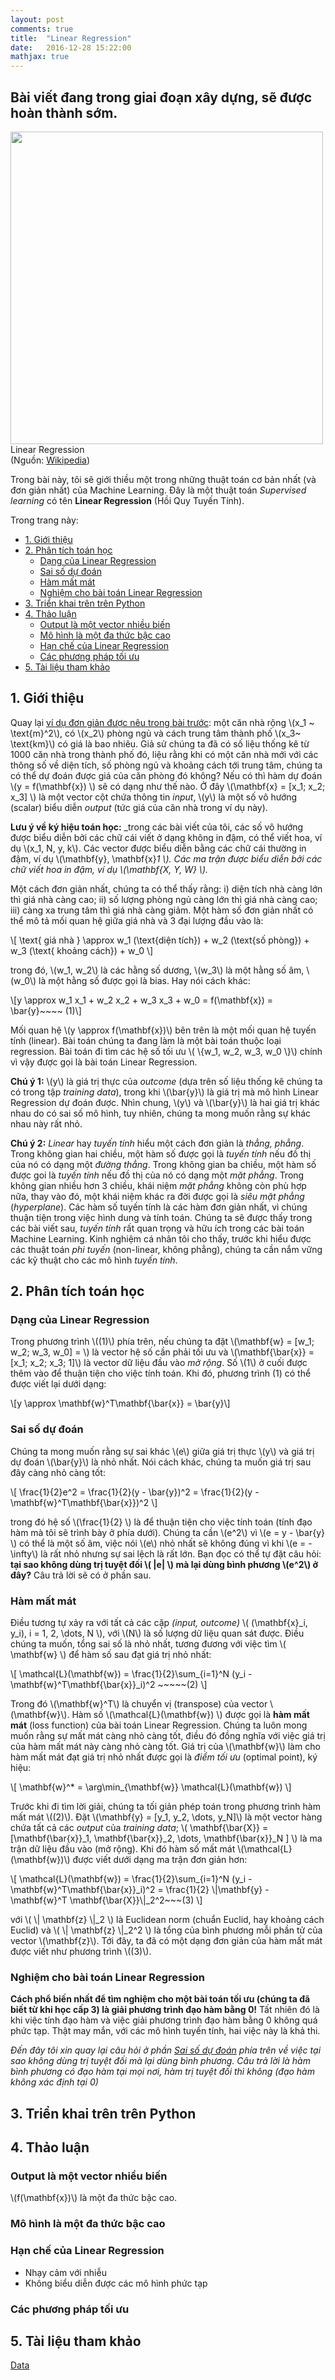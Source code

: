 ```yaml
---
layout: post
comments: true
title:  "Linear Regression"
date:   2016-12-28 15:22:00
mathjax: true
---
```


## Bài viết đang trong giai đoạn xây dựng, sẽ được hoàn thành sớm. 

<div class="imgcap">
<div >
<a href = "/2016/12/28/linearregression/">
    <img src="https://upload.wikimedia.org/wikipedia/commons/thumb/3/3a/Linear_regression.svg/400px-Linear_regression.svg.png" width = "500"></a>
    <!-- <img src="/assets/rl/mdp.png" height="206"> -->
</div>
<div class="thecap"> Linear Regression <br> (Nguồn: <a href ="https://en.wikipedia.org/wiki/Linear_regression">Wikipedia</a>)</div>
</div>

Trong bài này, tôi sẽ giới thiều một trong những thuật toán cơ bản nhất (và đơn giản nhất) của Machine Learning. Đây là một thuật toán _Supervised learning_ có tên **Linear Regression** (Hồi Quy Tuyến Tính).

Trong trang này:
<!-- MarkdownTOC -->

- [1. Giới thiệu](#1-gioi-thieu)
- [2. Phân tích toán học](#2-phan-tich-toan-hoc)
    - [Dạng của Linear Regression](#dang-cua-linear-regression)
    - [Sai số dự đoán](#sai-so-du-doan)
    - [Hàm mất mát](#ham-mat-mat)
    - [Nghiệm cho bài toán Linear Regression](#nghiem-cho-bai-toan-linear-regression)
- [3. Triển khai trên trên Python](#3-trien-khai-tren-tren-python)
- [4. Thảo luận](#4-thao-luan)
    - [Output là một vector nhiều biến](#output-la-mot-vector-nhieu-bien)
    - [Mô hình là một đa thức bậc cao](#mo-hinh-la-mot-da-thuc-bac-cao)
    - [Hạn chế của Linear Regression](#han-che-cua-linear-regression)
    - [Các phương pháp tối ưu](#cac-phuong-phap-toi-uu)
- [5. Tài liệu tham khảo](#5-tai-lieu-tham-khao)

<!-- /MarkdownTOC -->


<a name="1-gioi-thieu"></a>

## 1. Giới thiệu

Quay lại [ví dụ đơn giản được nêu trong bài trước](/2016/12/27/categories/): một căn nhà rộng \\(x_1 ~ \text{m}^2\\), có \\(x_2\\) phòng ngủ và cách trung tâm thành phố \\(x_3~ \text{km}\\) có giá là bao nhiêu. Giả sử chúng ta đã có số liệu thống kê từ 1000 căn nhà trong thành phố đó, liệu rằng khi có một căn nhà mới với các thông số về diện tích, số phòng ngủ và khoảng cách tới trung tâm, chúng ta có thể dự đoán được giá của căn phòng đó không? Nếu có thì hàm dự đoán \\(y = f(\mathbf{x}) \\) sẽ có dạng như thế nào. Ở đây \\(\mathbf{x} = [x_1; x_2; x_3] \\) là một vector
cột chứa thông tin _input_, \\(y\\) là một số vô hướng (scalar) biểu diễn _output_ (tức giá của căn nhà trong ví dụ này).

**Lưu ý về ký hiệu toán học:** _trong các bài viết của tôi, các số vô hướng được biểu diễn bởi các chữ cái viết ở dạng không in đậm, có thể viết hoa, ví dụ \\(x_1, N, y, k\\). Các vector được biểu diễn bằng các chữ cái thường in đậm, ví dụ \\(\mathbf{y}, \mathbf{x}_1 \\). Các ma trận được biểu diễn bởi các chữ viết hoa in đậm, ví dụ \\(\mathbf{X, Y, W} \\)._

Một cách đơn giản nhất, chúng ta có thể thấy rằng: i) diện tích nhà càng lớn thì giá nhà càng cao; ii) số lượng phòng ngủ càng lớn thì giá nhà càng cao; iii) càng xa trung tâm thì giá nhà càng giảm. Một hàm số đơn giản nhất có thể mô tả mối quan hệ giữa giá nhà và 3 đại lượng đầu vào là: 

\\[ \text{ giá nhà } \approx w_1 (\text{diện tích}) + w_2 (\text{số phòng}) + w_3 (\text{ khoảng cách}) + w_0 \\] 

trong đó, \\(w_1, w_2\\) là các hằng số dương, \\(w_3\\) là một hằng số âm, \\(w_0\\) là một hằng số được gọi là bias. Hay nói cách khác: 

\\[y \approx w_1 x_1 + w_2 x_2 + w_3 x_3 + w_0 = f(\mathbf{x}) = \bar{y}~~~~ (1)\\]

Mối quan hệ \\(y \approx f(\mathbf{x})\\) bên trên là một mối quan hệ tuyến tính (linear). Bài toán chúng ta đang làm là một bài toán thuộc loại regression. Bài toán đi tìm các hệ số tối ưu \\( \\{w_1, w_2, w_3, w_0 \\}\\) chính vì vậy được gọi là bài toán Linear Regression. 

**Chú ý 1:** \\(y\\) là giá trị thực của _outcome_ (dựa trên số liệu thống kê chúng ta có trong tập _training data_), trong khi \\(\bar{y}\\) là giá trị mà mô hình Linear Regression dự đoán được. Nhìn chung, \\(y\\) và \\(\bar{y}\\) là hai giá trị khác nhau do có sai số mô hình, tuy nhiên, chúng ta mong muốn rằng sự khác nhau này rất nhỏ.

**Chú ý 2:** _Linear_ hay _tuyến tính_ hiểu một cách đơn giản là _thẳng, phẳng_. Trong không gian hai chiều, một hàm số được gọi là _tuyến tính_ nếu đồ thị của nó có dạng một _đường thẳng_. Trong không gian ba chiều, một hàm số được goi là _tuyến tính_ nếu đồ thị của nó có dạng một _mặt phẳng_. Trong không gian nhiều hơn 3 chiều, khái niệm _mặt phẳng_ không còn phù hợp nữa, thay vào đó, một khái niệm khác ra đời được gọi là _siêu mặt phẳng_ (_hyperplane_). Các hàm số tuyến tính là các hàm đơn giản nhất, vì chúng thuận tiện trong việc hình dung và tính toán. Chúng ta sẽ được thấy trong các bài viết sau, _tuyến tính_ rất quan trọng và hữu ích trong các bài toán Machine Learning. Kinh nghiệm cá nhân tôi cho thấy, trước khi hiểu được các thuật toán _phi tuyến_ (non-linear, không phẳng), chúng ta cần nắm vững các kỹ thuật cho các mô hình _tuyến tính_.


<a name="2-phan-tich-toan-hoc"></a>

## 2. Phân tích toán học

<a name="dang-cua-linear-regression"></a>

### Dạng của Linear Regression 

Trong phương trình \\((1)\\) phía trên, nếu chúng ta đặt \\(\mathbf{w} = [w_1; w_2; w_3, w_0] = \\) là vector hệ số cần phải tối ưu và \\(\mathbf{\bar{x}} = [x_1; x_2; x_3; 1]\\) là vector dữ liệu đầu vào _mở rộng_. Số \\(1\\) ở cuối được thêm vào để thuận tiện cho việc tính toán. Khi đó, phương trình (1) có thể được viết lại dưới dạng:

\\[y \approx \mathbf{w}^T\mathbf{\bar{x}} = \bar{y}\\]

<a name="sai-so-du-doan"></a>

### Sai số dự đoán 

Chúng ta mong muốn rằng sự sai khác \\(e\\) giữa giá trị thực \\(y\\) và giá trị dự đoán \\(\bar{y}\\) là nhỏ nhất. Nói cách khác, chúng ta muốn giá trị sau đây càng nhỏ càng tốt: 

\\[
\frac{1}{2}e^2 = \frac{1}{2}(y - \bar{y})^2 = \frac{1}{2}(y - \mathbf{w}^T\mathbf{\bar{x}})^2
\\]

trong đó hệ số \\(\frac{1}{2} \\) là để thuận tiện cho việc tính toán (tính đạo hàm mà tôi sẽ trình bày ở phía dưới). Chúng ta cần \\(e^2\\) vì \\(e = y - \bar{y} \\) có thể là một số âm, việc nói \\(e\\) nhỏ nhất sẽ không đúng vì khi \\(e = - \infty\\) là rất nhỏ nhưng sự sai lệch là rất lớn. Bạn đọc có thể tự đặt câu hỏi: **tại sao không dùng trị tuyệt đối \\( \|e\| \\) mà lại dùng bình phương \\(e^2\\) ở đây?** Câu trả lời sẽ có ở phần sau. 


<a name="ham-mat-mat"></a>

### Hàm mất mát

Điều tương tự xảy ra với tất cả các cặp _(input, outcome)_ \\( (\mathbf{x}_i, y_i), i = 1, 2, \dots, N \\), với \\(N\\) là số lượng dữ liệu quan sát được. Điều chúng ta muốn, tổng sai số là nhỏ nhất, tương đương với việc tìm \\( \mathbf{w} \\) để hàm số sau đạt giá trị nhỏ nhất:

\\[ \mathcal{L}(\mathbf{w}) = \frac{1}{2}\sum_{i=1}^N (y_i - \mathbf{w}^T\mathbf{\bar{x}}_i)^2 ~~~~~(2) \\] 

Trong đó \\(\mathbf{w}^T\\) là chuyển vị (transpose) của vector \\(\mathbf{w}\\).
Hàm số \\(\mathcal{L}(\mathbf{w}) \\) được gọi là __hàm mất mát__ (loss function) của bài toán Linear Regression. Chúng ta luôn mong muốn rằng sự mất mát càng nhỏ càng tốt, điều đó đồng nghĩa với việc giá trị của hàm mất mát này càng nhỏ càng tốt. Giá trị của \\(\mathbf{w}\\) làm cho hàm mất mát đạt giá trị nhỏ nhất được gọi là _điểm tối ưu_ (optimal point), ký hiệu:

\\[ \mathbf{w}^* = \arg\min_{\mathbf{w}} \mathcal{L}(\mathbf{w})  \\] 

Trước khi đi tìm lời giải, chúng ta tối giản phép toán trong phương trình hàm mất mát \\((2)\\). Đặt \\(\mathbf{y} = [y_1, y_2, \dots, y_N]\\) là một vector hàng chứa tất cả các _output_ của _training data_; \\( \mathbf{\bar{X}} = [\mathbf{\bar{x}}_1, \mathbf{\bar{x}}_2, \dots, \mathbf{\bar{x}}_N ] \\) là ma trận dữ liệu đầu vào (mở rộng). Khi đó hàm số mất mát \\(\mathcal{L}(\mathbf{w})\\) được viết dưới dạng ma trận đơn giản hơn: 

\\[
\mathcal{L}(\mathbf{w}) = \frac{1}{2}\sum_{i=1}^N (y_i - \mathbf{w}^T\mathbf{\bar{x}}_i)^2 = \frac{1}{2} \\|\mathbf{y} - \mathbf{w}^T \mathbf{\bar{X}}\\|_2^2~~~(3)
\\]

với \\( \\| \mathbf{z} \\|_2 \\) là Euclidean norm (chuẩn Euclid, hay khoảng cách Euclid) và \\( \\| \mathbf{z} \\|_2^2 \\) là tổng của bình phương mỗi phần tử của vector \\(\mathbf{z}\\). Tới đây, ta đã có một dạng đơn giản của hàm mất mát được viết như phương trình \\((3)\\).

<a name="nghiem-cho-bai-toan-linear-regression"></a>

### Nghiệm cho bài toán Linear Regression

__Cách phổ biến nhất để tìm nghiệm cho một bài toán tối ưu (chúng ta đã biết từ khi học cấp 3) là giải phương trình đạo hàm bằng 0!__ Tất nhiên đó là khi việc tính đạo hàm và việc giải phương trình đạo hàm bằng 0 không quá phức tạp. Thật may mắn, với các mô hình tuyến tính, hai việc này là khả thi. 


_Đến đây tôi xin quay lại câu hỏi ở phần [Sai số dự đoán](#sai-số-dự-đoán) phía trên về việc tại sao không dùng trị tuyệt đối mà lại dùng bình phương. Câu trả lời là hàm bình phương có đạo hàm tại mọi nơi, hàm trị tuyệt đối thì không (đạo hàm không xác định tại 0)_


<a name="3-trien-khai-tren-tren-python"></a>

## 3. Triển khai trên trên Python

<a name="4-thao-luan"></a>

## 4. Thảo luận

<a name="output-la-mot-vector-nhieu-bien"></a>

### Output là một vector nhiều biến

\\(f(\mathbf{x})\\) là một đa thức bậc cao. 

<a name="mo-hinh-la-mot-da-thuc-bac-cao"></a>

### Mô hình là một đa thức bậc cao

<a name="han-che-cua-linear-regression"></a>

### Hạn chế của Linear Regression
* Nhạy cảm với nhiễu 
* Không biểu diễn được các mô hình phức tạp 



<a name="cac-phuong-phap-toi-uu"></a>

### Các phương pháp tối ưu

<!-- Giả sử chúng ta có các cặp (_input, outcome_) \\( (\mathbf{x}_1, \mathbf{y}_1), \dots, (\mathbf{x}_N, \mathbf{y}_N) \\), chúng ta phải tìm một hàm  -->
<a name="5-tai-lieu-tham-khao"></a>

## 5. Tài liệu tham khảo

[Data](http://people.sc.fsu.edu/~jburkardt/datasets/regression/regression.html)